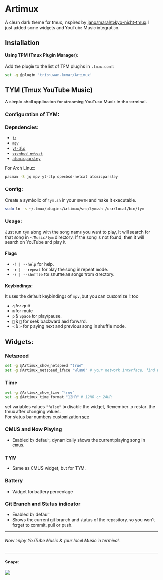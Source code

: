 # Artimux
A clean dark theme for tmux, inspired by [janoamaral/tokyo-night-tmux](https://github.com/janoamaral/tokyo-night-tmux). I just added some widgets and YouTube
Music integration.

## Installation

#### Using TPM (Tmux Plugin Manager):
Add the plugin to the list of TPM plugins in `.tmux.conf`:

```bash
set -g @plugin 'tribhuwan-kumar/Artimux'
```
## TYM (Tmux YouTube Music)
A simple shell application for streaming YouTube Music in the terminal.

### Configuration of TYM:
### Depndencies:
- [`jq`](https://jqlang.github.io/jq/download/)
- [`mpv`](https://mpv.io/installation/)
- [`yt-dlp`](https://github.com/yt-dlp/yt-dlp/wiki/Installation)
- [`openbsd-netcat`](https://ftp.netbsd.org/pub/pkgsrc/current/pkgsrc/net/netcat-openbsd/index.html)
- [`atomicparsley`](https://github.com/wez/atomicparsley#install)

For Arch Linux:
```bash
pacman -S jq mpv yt-dlp openbsd-netcat atomicparsley
```
### Config:
Create a symbolic of `tym.sh` in your `$PATH` and make it executable.
```bash
sudo ln -s ~/.tmux/plugins/Artimux/src/tym.sh /usr/local/bin/tym
```

### Usage:
Just run `tym` along with the song name you want to play, It will search for that song in `~/Music/tym` directory, If the song is not found, then
it will search on YouTube and play it.
#### Flags:
- `-h | --help` for help.
- `-r | --repeat` for play the song in repeat mode.
- `-s | --shuffle` for shuffle all songs from directory.

#### Keybindings:
It uses the default keybindings of `mpv`, but you can customize it too
- `q` for quit.
- `m` for mute.
- `p` & `Space` for play/pause.
- `` & `` for seek backward and forward.
- `<` & `>` for playing next and previous song in shuffle mode.

## Widgets:
### Netspeed
```bash
set -g @Artimux_show_netspeed "true"
set -g @Artimux_netspeed_iface "wlan0" # your network interface, find with ip link
```

### Time
```bash
set -g @Artimux_show_time "true"
set -g @Artimux_time_format "12HR" # 12HR or 24HR
```
set variables values `"false"` to disable the widget, Remember to restart the tmux after changing values.
<br>
For status bar numbers customization [see](https://github.com/janoamaral/tokyo-night-tmux#the-styles)
### CMUS and Now Playing
- Enabled by default, dynamically shows the current playing song in cmus.

### TYM
- Same as CMUS widget, but for TYM.

### Battery
- Widget for battery percentage

### Git Branch and Status indicator
- Enabled by default
- Shows the current git branch and status of the repository. so you won't forget to commit, pull or push.

<hr>

###### Now enjoy YouTube Music & your local Music in terminal.

<hr>

#### Snaps:
<img src="https://github.com/tribhuwan-kumar/Artimux/assets/118052427/29de7c19-576b-4ae3-8106-23b47f607fca" />

